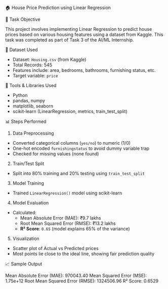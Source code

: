  🏠 House Price Prediction using Linear Regression

 📌 Task Objective

This project involves implementing Linear Regression to predict house prices based on various housing features using a dataset from Kaggle. This task was completed as part of Task 3 of the AI/ML Internship.

 📁 Dataset Used

- Dataset: `Housing.csv` (from Kaggle)
- Total Records: 545
- Features include: area, bedrooms, bathrooms, furnishing status, etc.
- Target variable: `price`

 🔧 Tools & Libraries Used

- Python
- pandas, numpy
- matplotlib, seaborn
- scikit-learn (LinearRegression, metrics, train_test_split)

 📊 Steps Performed

 1. Data Preprocessing
- Converted categorical columns (`yes/no`) to numeric (1/0)
- One-hot encoded `furnishingstatus` to avoid dummy variable trap
- Checked for missing values (none found)

 2. Train/Test Split
- Split into 80% training and 20% testing using `train_test_split`

 3. Model Training
- Trained `LinearRegression()` model using scikit-learn

 4. Model Evaluation
- Calculated:
  - Mean Absolute Error (MAE): ₹9.7 lakhs
  - Root Mean Squared Error (RMSE): ₹13.2 lakhs
  - **R² Score**: `0.65` (model explains 65% of the variance)

 5. Visualization
- Scatter plot of Actual vs Predicted prices
- Most points lie close to the ideal line, showing fair prediction quality

 📈 Sample Output

Mean Absolute Error (MAE): 970043.40
Mean Squared Error (MSE): 1.75e+12
Root Mean Squared Error (RMSE): 1324506.96
R² Score: 0.6529
